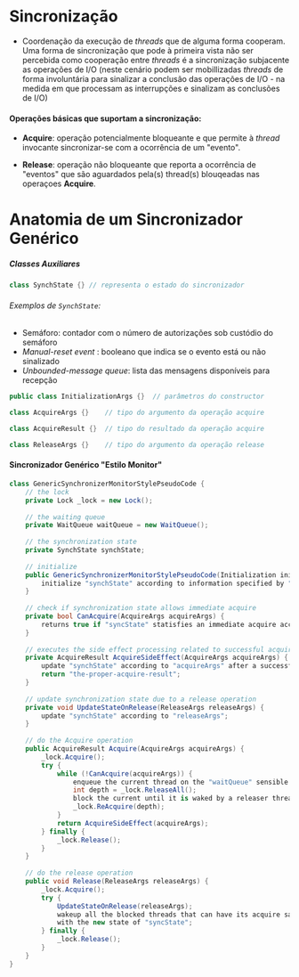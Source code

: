 # Sincronização

- Coordenação da execução de *threads* que de alguma forma cooperam.
  Uma forma de sincronização que pode à primeira vista não ser
  percebida como cooperação entre *threads* é a sincronização subjacente
  as operações de I/O (neste cenário podem ser mobillizadas *threads*
  de forma involuntária para sinalizar a conclusão das operações de I/O -
  na medida em que processam as interrupções e sinalizam as conclusões de I/O)
  
#### Operações básicas que suportam a sincronização:
- **Acquire**: operação potencialmente bloqueante e que permite à *thread*
  invocante sincronizar-se com a ocorrência de um "evento".
  
- **Release**: operação não bloqueante que reporta a ocorrência de "eventos"
  que são aguardados pela(s) thread(s) blouqeadas nas operaçoes **Acquire**.

# Anatomia de um Sincronizador Genérico

##### Classes Auxiliares

``` C#
class SynchState {}	// representa o estado do sincronizador
```

###### Exemplos de `SynchState`:
- Semáforo: contador com o número de autorizações sob custódio do semáforo
- *Manual-reset event* : booleano que indica se o evento está ou não sinalizado
- *Unbounded-message queue*: lista das mensagens disponíveis para recepção

``` C#
public class InitializationArgs {}	// parâmetros do constructor

class AcquireArgs {}	// tipo do argumento da operação acquire

class AcquireResult {}	// tipo do resultado da operação acquire

class ReleaseArgs {}	// tipo do argumento da operação release
```

#### Sincronizador Genérico "Estilo Monitor"

```C#
class GenericSynchronizerMonitorStylePseudoCode {
	// the lock
	private Lock _lock = new Lock();
	
	// the waiting queue
	private WaitQueue waitQueue = new WaitQueue();
	
	// the synchronization state
	private SynchState synchState;
	
	// initialize
	public GenericSynchronizerMonitorStylePseudoCode(Initialization initialState) {
		initialize "synchState" according to information specified by "initialState";
	}
	
	// check if synchronization state allows immediate acquire
	private bool CanAcquire(AcquireArgs acquireArgs) {
		returns true if "syncState" statisfies an immediate acquire according to "acquireArgs";
	}
	
	// executes the side effect processing related to successful acquire
	private AcquireResult AcquireSideEffect(AcquireArgs acquireArgs) {
		update "synchState" according to "acquireArgs" after a successful acquire;
		return "the-proper-acquire-result";
	}
	
	// update synchronization state due to a release operation
	private void UpdateStateOnRelease(ReleaseArgs releaseArgs) {
		update "synchState" according to "releaseArgs";
	}
	
	// do the Acquire operation
	public AcquireResult Acquire(AcquireArgs acquireArgs) {
		_lock.Acquire();
		try {
			while (!CanAcquire(acquireArgs)) {
				enqueue the current thread on the "waitQueue" sensible to posterior wakeups;
				int depth = _lock.ReleaseAll();
				block the current until it is waked by a releaser thread;
				_lock.ReAcquire(depth);
			}
			return AcquireSideEffect(acquireArgs);
		} finally {
			_lock.Release();
		}
	}
	
	// do the release operation
	public void Release(ReleaseArgs releaseArgs) {
		_lock.Acquire();
		try {
			UpdateStateOnRelease(releaseArgs);
			wakeup all the blocked threads that can have its acquire satisfied;
			with the new state of "syncState";
		} finally {
			_lock.Release();
		}
	}
}
```






